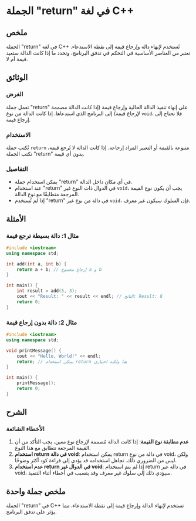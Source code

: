 <!--
Meta Description: # الجملة "return" في لغة C++ ## ملخص الجملة "return" في لغة C++ تُستخدم لإنهاء دالة وإرجاع قيمة إلى نقطة الاستدعاء. تعتبر من العناصر الأساسية في التحك...
Meta Keywords: return, قيمة, الدالة, void, دالة
-->

# الجملة "return" في لغة C++

## ملخص
الجملة "return" في لغة C++ تُستخدم لإنهاء دالة وإرجاع قيمة إلى نقطة الاستدعاء. تعتبر من العناصر الأساسية في التحكم في تدفق البرنامج، وتحدد ما إذا كانت الدالة ستعيد قيمة أم لا.

## الوثائق
### الغرض
تعمل جملة "return" على إنهاء تنفيذ الدالة الحالية وإرجاع قيمة (إذا كانت الدالة مصممة لإرجاع قيمة) إلى البرنامج الذي استدعاها. إذا كانت الدالة من نوع `void`، فلا تحتاج إلى إرجاع قيمة.

### الاستخدام
تُكتب جملة `return` متبوعة بالقيمة أو التعبير المراد إرجاعه. إذا كانت الدالة لا تُرجع قيمة، تكتب الجملة "return" بدون أي قيمة.

### التفاصيل
- يمكن استخدام جملة "return" في أي مكان داخل الدالة.
- عند استخدام "return" في الدوال ذات النوع غير `void`، يجب أن يكون نوع القيمة المرجعة متطابقًا مع نوع الدالة.
- إذا لم تُستخدم "return" في دالة من نوع غير `void`، فإن السلوك سيكون غير معرف.

## الأمثلة
### مثال 1: دالة بسيطة ترجع قيمة
```cpp
#include <iostream>
using namespace std;

int add(int a, int b) {
    return a + b; // إرجاع مجموع a و b
}

int main() {
    int result = add(5, 3);
    cout << "Result: " << result << endl; // الناتج: Result: 8
    return 0;
}
```

### مثال 2: دالة بدون إرجاع قيمة
```cpp
#include <iostream>
using namespace std;

void printMessage() {
    cout << "Hello, World!" << endl;
    return; // يمكن استخدام return هنا ولكنه اختياري
}

int main() {
    printMessage();
    return 0;
}
```

## الشرح
### الأخطاء الشائعة
1. **عدم مطابقة نوع القيمة**: إذا كانت الدالة مُصممة لإرجاع نوع معين، يجب التأكد من أن القيمة المرجعة تتطابق مع هذا النوع.
2. **استخدام return في دالة void**: يمكن استخدام return في دالة من نوع void، ولكن ليس من الضروري ذلك. تجاهل استخدامه قد يؤدي إلى قراءة كود أكثر وضوحًا.
3. **عدم استخدام return في الدوال غير void**: إذا لم يتم استخدام return في دالة غير void، سيؤدي ذلك إلى سلوك غير معرف وقد يتسبب في أخطاء أثناء التنفيذ.

## ملخص جملة واحدة
الجملة "return" في C++ تستخدم لإنهاء الدالة وإرجاع قيمة إلى نقطة الاستدعاء، مما يؤثر على تدفق البرنامج.